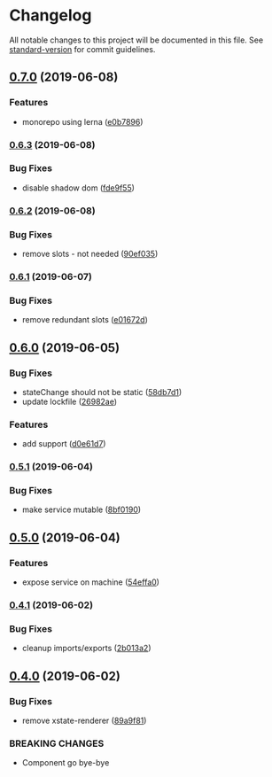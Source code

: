 # Changelog

All notable changes to this project will be documented in this file. See [standard-version](https://github.com/conventional-changelog/standard-version) for commit guidelines.

## [0.7.0](https://github.com/mikaelkaron/stencil-xstate/compare/v0.6.3...v0.7.0) (2019-06-08)


### Features

* monorepo using lerna ([e0b7896](https://github.com/mikaelkaron/stencil-xstate/commit/e0b7896))



### [0.6.3](https://github.com/mikaelkaron/stencil-xstate/compare/v0.6.2...v0.6.3) (2019-06-08)


### Bug Fixes

* disable shadow dom ([fde9f55](https://github.com/mikaelkaron/stencil-xstate/commit/fde9f55))



### [0.6.2](https://github.com/mikaelkaron/stencil-xstate/compare/v0.6.1...v0.6.2) (2019-06-08)


### Bug Fixes

* remove slots - not needed ([90ef035](https://github.com/mikaelkaron/stencil-xstate/commit/90ef035))



### [0.6.1](https://github.com/mikaelkaron/stencil-xstate/compare/v0.6.0...v0.6.1) (2019-06-07)


### Bug Fixes

* remove redundant slots ([e01672d](https://github.com/mikaelkaron/stencil-xstate/commit/e01672d))



## [0.6.0](https://github.com/mikaelkaron/stencil-xstate/compare/v0.5.1...v0.6.0) (2019-06-05)


### Bug Fixes

* stateChange should not be static ([58db7d1](https://github.com/mikaelkaron/stencil-xstate/commit/58db7d1))
* update lockfile ([26982ae](https://github.com/mikaelkaron/stencil-xstate/commit/26982ae))


### Features

* add <slot> support ([d0e61d7](https://github.com/mikaelkaron/stencil-xstate/commit/d0e61d7))



### [0.5.1](https://github.com/mikaelkaron/stencil-xstate/compare/v0.5.0...v0.5.1) (2019-06-04)


### Bug Fixes

* make service mutable ([8bf0190](https://github.com/mikaelkaron/stencil-xstate/commit/8bf0190))



## [0.5.0](https://github.com/mikaelkaron/stencil-xstate/compare/v0.4.1...v0.5.0) (2019-06-04)


### Features

* expose service on machine ([54effa0](https://github.com/mikaelkaron/stencil-xstate/commit/54effa0))



### [0.4.1](https://github.com/mikaelkaron/stencil-xstate/compare/v0.4.0...v0.4.1) (2019-06-02)


### Bug Fixes

* cleanup imports/exports ([2b013a2](https://github.com/mikaelkaron/stencil-xstate/commit/2b013a2))



## [0.4.0](https://github.com/mikaelkaron/stencil-xstate/compare/v0.3.0...v0.4.0) (2019-06-02)


### Bug Fixes

* remove xstate-renderer ([89a9f81](https://github.com/mikaelkaron/stencil-xstate/commit/89a9f81))


### BREAKING CHANGES

* Component go bye-bye
